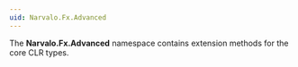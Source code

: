 ```yaml
---
uid: Narvalo.Fx.Advanced
---
```


The **Narvalo.Fx.Advanced** namespace contains extension methods
for the core CLR types.
